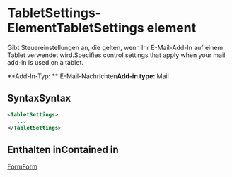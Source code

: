 # <a name="tabletsettings-element"></a><span data-ttu-id="bd7c9-101">TabletSettings-Element</span><span class="sxs-lookup"><span data-stu-id="bd7c9-101">TabletSettings element</span></span>

<span data-ttu-id="bd7c9-102">Gibt Steuereinstellungen an, die gelten, wenn Ihr E-Mail-Add-In auf einem Tablet verwendet wird.</span><span class="sxs-lookup"><span data-stu-id="bd7c9-102">Specifies control settings that apply when your mail add-in is used on a tablet.</span></span>

<span data-ttu-id="bd7c9-103">\*\*Add-In-Typ: \*\* E-Mail-Nachrichten</span><span class="sxs-lookup"><span data-stu-id="bd7c9-103">**Add-in type:** Mail</span></span>

## <a name="syntax"></a><span data-ttu-id="bd7c9-104">Syntax</span><span class="sxs-lookup"><span data-stu-id="bd7c9-104">Syntax</span></span>

```XML
<TabletSettings>
   ...
</TabletSettings>
```

## <a name="contained-in"></a><span data-ttu-id="bd7c9-105">Enthalten in</span><span class="sxs-lookup"><span data-stu-id="bd7c9-105">Contained in</span></span>

[<span data-ttu-id="bd7c9-106">Form</span><span class="sxs-lookup"><span data-stu-id="bd7c9-106">Form</span></span>](form.md)

